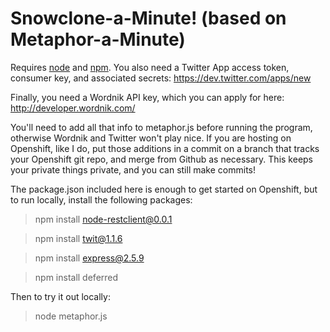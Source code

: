 Snowclone-a-Minute! (based on Metaphor-a-Minute)
==========

Requires [node](http://nodejs.org/) and [npm](http://npmjs.org/). You also need a Twitter App access token, consumer key, and associated secrets: https://dev.twitter.com/apps/new

Finally, you need a Wordnik API key, which you can apply for here: http://developer.wordnik.com/

You'll need to add all that info to metaphor.js before running the program, otherwise Wordnik and Twitter won't play nice.  If you are hosting on Openshift, like I do, put those additions in a commit on a branch that tracks your Openshift git repo, and merge from Github as necessary.  This keeps your private things private, and you can still make commits!

The package.json included here is enough to get started on Openshift, but to run locally, install the following packages:

> npm install node-restclient@0.0.1

> npm install twit@1.1.6

> npm install express@2.5.9

> npm install deferred

Then to try it out locally:

> node metaphor.js
